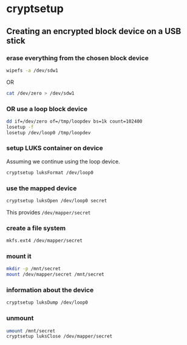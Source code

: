 # cryptsetup

## Creating an encrypted block device on a USB stick

### erase everything from the chosen block device

```bash
wipefs -a /dev/sdw1
```

OR

```bash
cat /dev/zero > /dev/sdw1
```

### OR use a loop block device
```bash
dd if=/dev/zero of=/tmp/loopdev bs=1k count=102400
losetup -f
losetup /dev/loop0 /tmp/loopdev
```

### setup LUKS container on device

Assuming we continue using the loop device.

```bash
cryptsetup luksFormat /dev/loop0
```

### use the mapped device

```bash
cryptsetup luksOpen /dev/loop0 secret
```

This provides `/dev/mapper/secret`

### create a file system

```bash
mkfs.ext4 /dev/mapper/secret
```

### mount it

```bash
mkdir -p /mnt/secret
mount /dev/mapper/secret /mnt/secret
```

### information about the device

```bash
cryptsetup luksDump /dev/loop0
```

### unmount

```bash
umount /mnt/secret
cryptsetup luksClose /dev/mapper/secret
```
